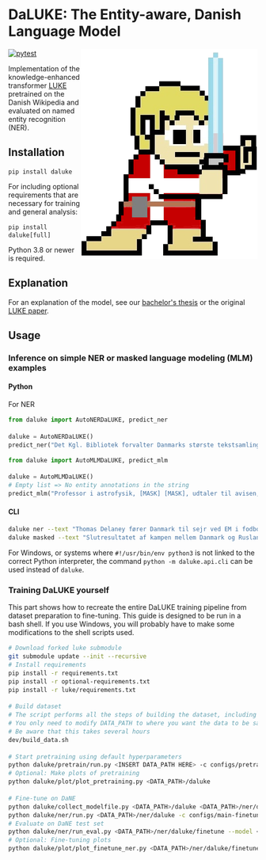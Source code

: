 # DaLUKE: The Entity-aware, Danish Language Model

<img src="https://raw.githubusercontent.com/peleiden/daluke/master/daluke-mascot.png" align="right"/>

[![pytest](https://github.com/peleiden/daLUKE/actions/workflows/pytest.yml/badge.svg?branch=master)](https://github.com/peleiden/daLUKE/actions/workflows/pytest.yml)

Implementation of the knowledge-enhanced transformer [LUKE](https://github.com/studio-ousia/luke) pretrained on the Danish Wikipedia and evaluated on named entity recognition (NER).

## Installation

```
pip install daluke
```
For including optional requirements that are necessary for training and general analysis:
```
pip install daluke[full]
```
Python 3.8 or newer is required.

## Explanation
For an explanation of the model, see our [bachelor's thesis](https://peleiden.github.io/bug-free-guacamole/main.pdf) or the original [LUKE paper](https://www.aclweb.org/anthology/2020.emnlp-main.523/).

## Usage
### Inference on simple NER or masked language modeling (MLM) examples

#### Python
For NER
```py
from daluke import AutoNERDaLUKE, predict_ner

daluke = AutoNERDaLUKE()
predict_ner("Det Kgl. Bibliotek forvalter Danmarks største tekstsamling, der strækker sig fra middelalderen til det nyeste litteratur.", daluke)
```

```py
from daluke import AutoMLMDaLUKE, predict_mlm

daluke = AutoMLMDaLUKE()
# Empty list => No entity annotations in the string
predict_mlm("Professor i astrofysik, [MASK] [MASK], udtaler til avisen, at den nye måling sandsynligvis ikke er en fejl.", list(), daluke)
```

#### CLI
```bash
daluke ner --text "Thomas Delaney fører Danmark til sejr ved EM i fodbold."
daluke masked --text "Slutresultatet af kampen mellem Danmark og Rusland bliver [MASK]-[MASK]."
```
For Windows, or systems where `#!/usr/bin/env python3` is not linked to the correct Python interpreter, the command `python -m daluke.api.cli` can be used instead of `daluke`.

### Training DaLUKE yourself

This part shows how to recreate the entire DaLUKE training pipeline from dataset preparation to fine-tuning.
This guide is designed to be run in a bash shell.
If you use Windows, you will probably have to make some modifications to the shell scripts used.

```bash
# Download forked luke submodule
git submodule update --init --recursive
# Install requirements
pip install -r requirements.txt
pip install -r optional-requirements.txt
pip install -r luke/requirements.txt

# Build dataset
# The script performs all the steps of building the dataset, including downloading the Danish Wikipedia
# You only need to modify DATA_PATH to where you want the data to be saved
# Be aware that this takes several hours
dev/build_data.sh

# Start pretraining using default hyperparameters
python daluke/pretrain/run.py <INSERT DATA_PATH HERE> -c configs/pretrain-exp.ini --name $NAME --save-every 5 --epochs 150 --name daluke --fp16
# Optional: Make plots of pretraining
python daluke/plot/plot_pretraining.py <DATA_PATH>/daluke

# Fine-tune on DaNE
python daluke/collect_modelfile.py <DATA_PATH>/daluke <DATA_PATH>/ner/daluke.tar.gz
python daluke/ner/run.py <DATA_PATH>/ner/daluke -c configs/main-finetune.ini --model <DATA_PATH>/ner/daluke.tar.gz --name finetune --eval
# Evaluate on DaNE test set
python daluke/ner/run_eval.py <DATA_PATH>/ner/daluke/finetune --model <DATA_PATH>/ner/daluke/finetune/daluke_ner_best.tar.gz
# Optional: Fine-tuning plots
python daluke/plot/plot_finetune_ner.py <DATA_PATH>/ner/daluke/finetune/train-results
```
